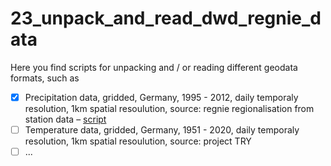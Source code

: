 # 23_unpack_and_read_dwd_regnie_data

Here you find scripts for unpacking and / or reading different geodata formats, such as

- [x] Precipitation data, gridded, Germany, 1995 - 2012, daily temporaly resolution, 1km spatial resoulution, source: regnie regionalisation from station data &ndash; [script](https://github.com/MxNl/23_unpack_and_read_different_geodata/blob/master/untar_read_regnie_data.md)
- [ ] Temperature data, gridded, Germany, 1951 - 2020, daily temporaly resolution, 1km spatial resoulution, source: project TRY
- [ ] ...
